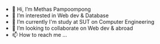 - 👋 Hi, I’m Methas Pampoompong
- 👀 I’m interested in Web dev & Database
- 🌱 I’m currently I'm study at SUT on  Computer Engineering
- 💞️ I’m looking to collaborate on Web dev & abroad  
- 📫 How to reach me ...

<!---
MazMethas/MazMethas is a ✨ special ✨ repository because its `README.md` (this file) appears on your GitHub profile.
You can click the Preview link to take a look at your changes.
--->
